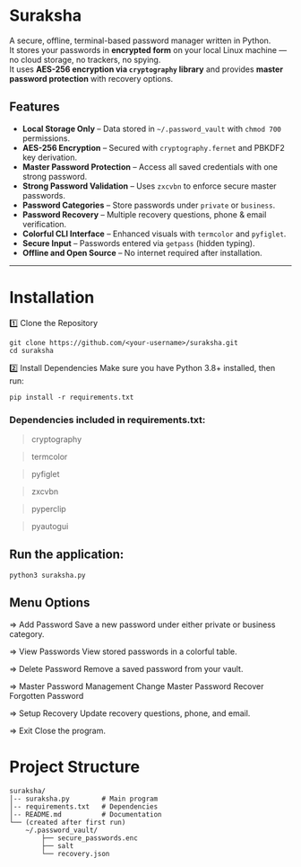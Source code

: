 # **Suraksha** 
A secure, offline, terminal-based password manager written in Python.  
It stores your passwords in **encrypted form** on your local Linux machine — no cloud storage, no trackers, no spying.  
It uses **AES-256 encryption via `cryptography` library** and provides **master password protection** with recovery options.

##  Features

- **Local Storage Only** – Data stored in `~/.password_vault` with `chmod 700` permissions.
- **AES-256 Encryption** – Secured with `cryptography.fernet` and PBKDF2 key derivation.
- **Master Password Protection** – Access all saved credentials with one strong password.
- **Strong Password Validation** – Uses `zxcvbn` to enforce secure master passwords.
- **Password Categories** – Store passwords under `private` or `business`.
- **Password Recovery** – Multiple recovery questions, phone & email verification.
- **Colorful CLI Interface** – Enhanced visuals with `termcolor` and `pyfiglet`.
- **Secure Input** – Passwords entered via `getpass` (hidden typing).
- **Offline and Open Source** – No internet required after installation.

---

# Installation
1️⃣ Clone the Repository
```
git clone https://github.com/<your-username>/suraksha.git
cd suraksha
```
2️⃣ Install Dependencies
Make sure you have Python 3.8+ installed, then run:
```
pip install -r requirements.txt
```
### Dependencies included in requirements.txt:
> cryptography

> termcolor

> pyfiglet

> zxcvbn

> pyperclip

> pyautogui

## Run the application:
```
python3 suraksha.py
```
##  Menu Options
=> Add Password
Save a new password under either private or business category.

=> View Passwords
View stored passwords in a colorful table.

=> Delete Password
Remove a saved password from your vault.

=> Master Password Management
Change Master Password
Recover Forgotten Password

=> Setup Recovery
Update recovery questions, phone, and email.

=> Exit
Close the program.

# Project Structure
```
suraksha/
│-- suraksha.py        # Main program
│-- requirements.txt   # Dependencies
│-- README.md          # Documentation
└── (created after first run)
    ~/.password_vault/
        ├── secure_passwords.enc
        ├── salt
        └── recovery.json
```
